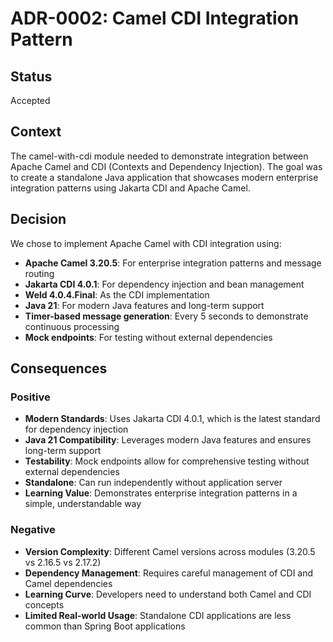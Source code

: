 # ADR-0002: Camel CDI Integration Pattern

## Status

Accepted

## Context

The camel-with-cdi module needed to demonstrate integration between Apache Camel and CDI (Contexts and Dependency Injection). The goal was to create a standalone Java application that showcases modern enterprise integration patterns using Jakarta CDI and Apache Camel.

## Decision

We chose to implement Apache Camel with CDI integration using:

- **Apache Camel 3.20.5**: For enterprise integration patterns and message routing
- **Jakarta CDI 4.0.1**: For dependency injection and bean management
- **Weld 4.0.4.Final**: As the CDI implementation
- **Java 21**: For modern Java features and long-term support
- **Timer-based message generation**: Every 5 seconds to demonstrate continuous processing
- **Mock endpoints**: For testing without external dependencies

## Consequences

### Positive

- **Modern Standards**: Uses Jakarta CDI 4.0.1, which is the latest standard for dependency injection
- **Java 21 Compatibility**: Leverages modern Java features and ensures long-term support
- **Testability**: Mock endpoints allow for comprehensive testing without external dependencies
- **Standalone**: Can run independently without application server
- **Learning Value**: Demonstrates enterprise integration patterns in a simple, understandable way

### Negative

- **Version Complexity**: Different Camel versions across modules (3.20.5 vs 2.16.5 vs 2.17.2)
- **Dependency Management**: Requires careful management of CDI and Camel dependencies
- **Learning Curve**: Developers need to understand both Camel and CDI concepts
- **Limited Real-world Usage**: Standalone CDI applications are less common than Spring Boot applications 